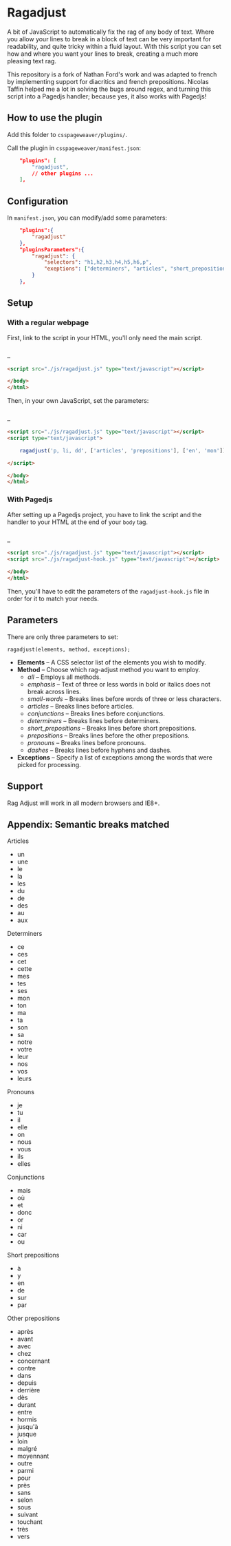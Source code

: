 # Ragadjust

A bit of JavaScript to automatically fix the rag of any body of text. Where you allow your lines to break in a block of text can be very important for readability, and quite tricky within a fluid layout. With this script you can set how and where you want your lines to break, creating a much more pleasing text rag.

This repository is a fork of Nathan Ford's work and was adapted to french by implementing support for diacritics and french prepositions. Nicolas Taffin helped me a lot in solving the bugs around regex, and turning this script into a Pagedjs handler; because yes, it also works with Pagedjs!

## How to use the plugin

Add this folder to `csspageweaver/plugins/`.

Call the plugin in `csspageweaver/manifest.json`:

```json
	"plugins": [
        "ragadjust",
        // other plugins ...
	],
```

## Configuration

In `manifest.json`, you can modify/add some parameters:

```json
    "plugins":{
        "ragadjust"
    },
    "pluginsParameters":{
        "ragadjust": {
            "selectors": "h1,h2,h3,h4,h5,h6,p", 
            "exeptions": ["determiners", "articles", "short_prepositions", "pronouns"]
        }
    },
 ```

 ## Setup

### With a regular webpage

First, link to the script in your HTML, you'll only need the main script.

```HTML

…

<script src="./js/ragadjust.js" type="text/javascript"></script>

</body>
</html>

```

Then, in your own JavaScript, set the parameters:

```HTML

…

<script src="./js/ragadjust.js" type="text/javascript"></script>
<script type="text/javascript">

    ragadjust('p, li, dd', ['articles', 'prepositions'], ['en', 'mon']);

</script>

</body>
</html>

```

### With Pagedjs

After setting up a Pagedjs project, you have to link the script and the handler to your HTML at the end of your `body` tag.

```HTML

…

<script src="./js/ragadjust.js" type="text/javascript"></script>
<script src="./js/ragadjust-hook.js" type="text/javascript"></script>

</body>
</html>

```

Then, you'll have to edit the parameters of the `ragadjust-hook.js` file in order for it to match your needs.

## Parameters

There are only three parameters to set:

```JS
ragadjust(elements, method, exceptions);
```

* __Elements__ – A CSS selector list of the elements you wish to modify.
* __Method__ – Choose which rag-adjust method you want to employ.
  - _all_ – Employs all methods.
  - _emphasis_ – Text of three or less words in bold or italics does not break across lines.
  - _small-words_ – Breaks lines before words of three or less characters.
  - _articles_ – Breaks lines before articles.
  - _conjunctions_ – Breaks lines before conjunctions.
  - _determiners_ – Breaks lines before determiners.
  - _short_prepositions_ – Breaks lines before short prepositions.
  - _prepositions_ – Breaks lines before the other prepositions.
  - _pronouns_ – Breaks lines before pronouns.
  - _dashes_ – Breaks lines before hyphens and dashes.
* __Exceptions__ – Specify a list of exceptions among the words that were picked for processing.

## Support

Rag Adjust will work in all modern browsers and IE8+.

## Appendix: Semantic breaks matched

Articles
* un
* une
* le
* la
* les
* du
* de
* des
* au
* aux

Determiners
* ce
* ces
* cet
* cette
* mes
* tes
* ses
* mon
* ton
* ma
* ta
* son
* sa
* notre
* votre
* leur
* nos
* vos
* leurs

Pronouns
* je
* tu
* il
* elle
* on
* nous
* vous
* ils
* elles

Conjunctions
* mais
* où
* et
* donc
* or
* ni
* car
* ou

Short prepositions
* à
* y
* en
* de
* sur
* par

Other prepositions
* après
* avant
* avec
* chez
* concernant
* contre
* dans
* depuis
* derrière
* dès
* durant
* entre
* hormis
* jusqu'à
* jusque
* loin
* malgré
* moyennant
* outre
* parmi
* pour
* près
* sans
* selon
* sous
* suivant
* touchant
* très
* vers
